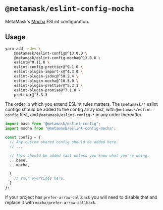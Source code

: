 # `@metamask/eslint-config-mocha`

MetaMask's [Mocha](https://mochajs.org/) ESLint configuration.

## Usage

```bash
yarn add --dev \
    @metamask/eslint-config@^13.0.0 \
    @metamask/eslint-config-mocha@^13.0.0 \
    eslint@^9.11.0 \
    eslint-config-prettier@^9.1.0 \
    eslint-plugin-import-x@^4.3.0 \
    eslint-plugin-jsdoc@^50.2.4 \
    eslint-plugin-mocha@^10.5.0 \
    eslint-plugin-prettier@^5.2.1 \
    eslint-plugin-promise@^7.1.0 \
    prettier@^3.3.3
```

The order in which you extend ESLint rules matters.
The `@metamask/*` eslint configs should be added to the config array _last_,
with `@metamask/eslint-config` first, and `@metamask/eslint-config-*` in any
order thereafter.

```js
import base from '@metamask/eslint-config';
import mocha from '@metamask/eslint-config-mocha';

const config = {
  // Any custom shared config should be added here.
  // ...

  // This should be added last unless you know what you're doing.
  ...base,
  ...mocha,

  {
    // Your overrides here.
  }
};
```

If your project has `prefer-arrow-callback` you will need to disable that and
replace it with `mocha/prefer-arrow-callback`.
